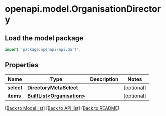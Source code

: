 # openapi.model.OrganisationDirectory

## Load the model package
```dart
import 'package:openapi/api.dart';
```

## Properties
Name | Type | Description | Notes
------------ | ------------- | ------------- | -------------
**select** | [**DirectoryMetaSelect**](DirectoryMetaSelect.md) |  | [optional] 
**items** | [**BuiltList&lt;Organisation&gt;**](Organisation.md) |  | [optional] 

[[Back to Model list]](../README.md#documentation-for-models) [[Back to API list]](../README.md#documentation-for-api-endpoints) [[Back to README]](../README.md)


